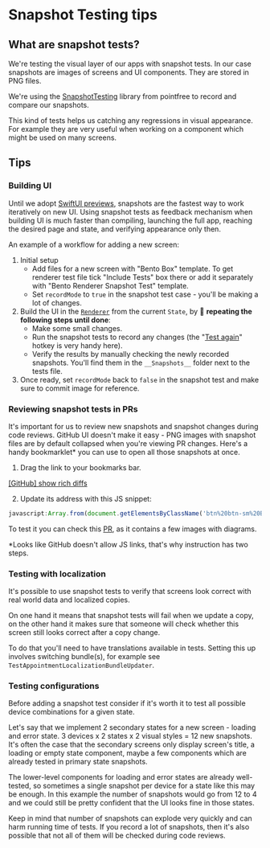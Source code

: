 # Snapshot Testing tips

## What are snapshot tests?

We're testing the visual layer of our apps with snapshot tests. In our case snapshots are images of screens and UI components. They are stored in PNG files.

We're using the [SnapshotTesting](https://github.com/pointfreeco/swift-snapshot-testing) library from pointfree to record and compare our snapshots.

This kind of tests helps us catching any regressions in visual appearance. For example they are very useful when working on a component which might be used on many screens.

## Tips

### Building UI

Until we adopt [SwiftUI previews](https://nshipster.com/swiftui-previews/), snapshots are the fastest way to work iteratively on new UI. 
Using snapshot tests as feedback mechanism when building UI is much faster than compiling, launching the full app, reaching the desired page and state, and verifying appearance only then.

An example of a workflow for adding a new screen:

1. Initial setup
      - Add files for a new screen with "Bento Box" template. To get renderer test file tick "Include Tests" box there or add it separately with "Bento Renderer Snapshot Test" template.
    -  Set `recordMode` to `true` in the snapshot test case - you'll be making a lot of changes.
2. Build the UI in the [`Renderer`](https://github.com/babylonhealth/ios-playbook/blob/master/Cookbook/Technical-Documents/Architecture.md#renderer) from the current `State`, by 🔁 **repeating the following steps until done**:
    - Make some small changes.
    - Run the snapshot tests to record any changes (the "[Test again](https://github.com/babylonhealth/ios-playbook/blob/1a88e2e0090aee3128df70f84dddb7c038f7f15b/Cookbook/Technical-Documents/XcodeTips.md#testing)" hotkey is very handy here).
    - Verify the results by manually checking the newly recorded snapshots. You'll find them in the `__Snapshots__` folder next to the tests file.
3. Once ready, set `recordMode` back to `false` in the snapshot test and make sure to commit image for reference.


### Reviewing snapshot tests in PRs

It's important for us to review new snapshots and snapshot changes during code reviews. GitHub UI doesn't make it easy - PNG images with snapshot files are by default collapsed when you're viewing PR changes. Here's a handy bookmarklet* you can use to open all those snapshots at once.

1. Drag the link to your bookmarks bar.

[[GitHub] show rich diffs](https://github.com/babylonhealth/ios-playbook)

2. Update its address with this JS snippet:

```js
javascript:Array.from(document.getElementsByClassName('btn%20btn-sm%20BtnGroup-item%20tooltipped%20tooltipped-w%20rendered%20js-rendered')).forEach(function(button)%7Bbutton.click()%7D);
```


To test it you can check this [PR](https://github.com/babylonhealth/ios-playbook/pull/303/files), as it contains a few images with diagrams.

*Looks like GitHub doesn't allow JS links, that's why instruction has two steps.

### Testing with localization

It's possible to use snapshot tests to verify that screens look correct with real world data and localized copies.

On one hand it means that snapshot tests will fail when we update a copy, on the other hand it makes sure that someone will check whether this screen still looks correct after a copy change.

To do that you'll need to have translations available in tests. Setting this up involves switching bundle(s), for example see `TestAppointmentLocalizationBundleUpdater`.

### Testing configurations

Before adding a snapshot test consider if it's worth it to test all possible device combinations for a given state.

Let's say that we implement 2 secondary states for a new screen - loading and error state. 3 devices x 2 states x 2 visual styles = 12 new snapshots. It's often the case that the secondary screens only display screen's title, a loading or empty state component, maybe a few components which are already tested in primary state snapshots.

The lower-level components for loading and error states are already well-tested, so sometimes a single snapshot per device for a state like this may be enough. In this example the number of snapshots would go from 12 to 4 and we could still be pretty confident that the UI looks fine in those states.

Keep in mind that number of snapshots can explode very quickly and can harm running time of tests. If you record a lot of snapshots, then it's also possible that not all of them will be checked during code reviews.
